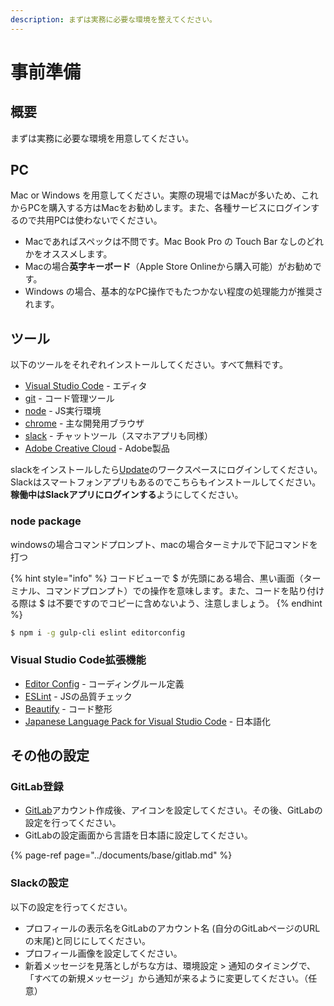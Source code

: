 ```yaml
---
description: まずは実務に必要な環境を整えてください。
---
```


# 事前準備

## 概要

まずは実務に必要な環境を用意してください。

## PC

Mac or Windows を用意してください。実際の現場ではMacが多いため、これからPCを購入する方はMacをお勧めします。また、各種サービスにログインするので共用PCは使わないでください。

* Macであればスペックは不問です。Mac Book Pro の Touch Bar なしのどれかをオススメします。
* Macの場合**英字キーボード**（Apple Store Onlineから購入可能）がお勧めです。
* Windows の場合、基本的なPC操作でもたつかない程度の処理能力が推奨されます。

## ツール

以下のツールをそれぞれインストールしてください。すべて無料です。

* [Visual Studio Code](https://code.visualstudio.com/Download) - エディタ
* [git](https://git-scm.com/) - コード管理ツール
* [node](https://nodejs.org/ja/download/) - JS実行環境
* [chrome](https://support.google.com/chrome/answer/95346?co=GENIE.Platform%3DDesktop&amp;hl=ja) - 主な開発用ブラウザ
* [slack](https://slack.com/downloads/) - チャットツール（スマホアプリも同様）
* [Adobe Creative Cloud](https://www.adobe.com/jp/creativecloud/desktop-app.html) - Adobe製品

slackをインストールしたら[Update](https://update-hub.slack.com)のワークスペースにログインしてください。Slackはスマートフォンアプリもあるのでこちらもインストールしてください。**稼働中はSlackアプリにログインする**ようにしてください。

### node package

windowsの場合コマンドプロンプト、macの場合ターミナルで下記コマンドを打つ

{% hint style="info" %}
コードビューで $ が先頭にある場合、黒い画面（ターミナル、コマンドプロンプト）での操作を意味します。また、コードを貼り付ける際は $ は不要ですのでコピーに含めないよう、注意しましょう。
{% endhint %}

```bash
$ npm i -g gulp-cli eslint editorconfig
```

### Visual Studio Code拡張機能

* [Editor Config](https://marketplace.visualstudio.com/items?itemName=EditorConfig.EditorConfig) - コーディングルール定義
* [ESLint](https://marketplace.visualstudio.com/items?itemName=dbaeumer.vscode-eslint) - JSの品質チェック
* [Beautify](https://marketplace.visualstudio.com/items?itemName=HookyQR.beautify) - コード整形
* [Japanese Language Pack for Visual Studio Code](https://marketplace.visualstudio.com/items?itemName=MS-CEINTL.vscode-language-pack-ja) - 日本語化

## その他の設定

### GitLab登録

* [GitLab](https://gitlab.com/)アカウント作成後、アイコンを設定してください。その後、GitLabの設定を行ってください。
* GitLabの設定画面から言語を日本語に設定してください。

{% page-ref page="../documents/base/gitlab.md" %}

### Slackの設定

以下の設定を行ってください。

* プロフィールの表示名をGitLabのアカウント名 \(自分のGitLabページのURLの末尾\)と同じにしてください。
* プロフィール画像を設定してください。
* 新着メッセージを見落としがちな方は、環境設定 &gt; 通知のタイミングで、「すべての新規メッセージ」から通知が来るように変更してください。（任意）
